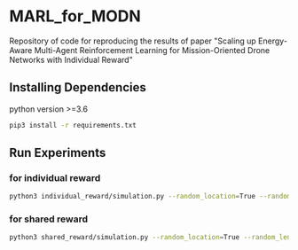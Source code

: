 # MARL_for_MODN
Repository of code for reproducing the results of paper "Scaling up Energy-Aware Multi-Agent Reinforcement Learning for Mission-Oriented Drone Networks with Individual Reward"

## Installing Dependencies
  python version >=3.6
   ```bash
   pip3 install -r requirements.txt
   ```

## Run Experiments
### for individual reward
   ```bash
   python3 individual_reward/simulation.py --random_location=True --random_length=True
   ```
### for shared reward 
   ```bash
   python3 shared_reward/simulation.py --random_location=True --random_length=True
   ```
